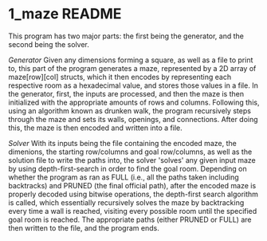 # 1_maze README

This program has two major parts: the first being the generator, and the second being the solver. 

_Generator_
Given any dimensions forming a square, as well as a file to print to, this part of the program generates a maze, represented by a 2D array of maze[row][col] structs, which it then encodes by representing each respective room as a hexadecimal value, and stores those values in a file. In the generator, first, the inputs are processed, and then the maze is then initialized with the appropriate amounts of rows and columns. Following this, using an algorithm known as drunken walk, the program recursively steps through the maze and sets its walls, openings, and connections. After doing this, the maze is then encoded and written into a file.


_Solver_
With its inputs being the file containing the encoded maze, the dimenions, the starting row/columns and goal row/columns, as well as the solution file to write the paths into, the solver 'solves' any given input maze by using depth-first-search in order to find the goal room. Depending on whether the program as ran as FULL (i.e., all the paths taken including backtracks) and PRUNED (the final official path), after the encoded maze is properly decoded using bitwise operations, the depth-first search algorithm is called, which essentially recursively solves the maze by backtracking every time a wall is reached, visiting every possible room until the specified goal room is reached. The appropriate paths (either PRUNED or FULL) are then written to the file, and the program ends.
